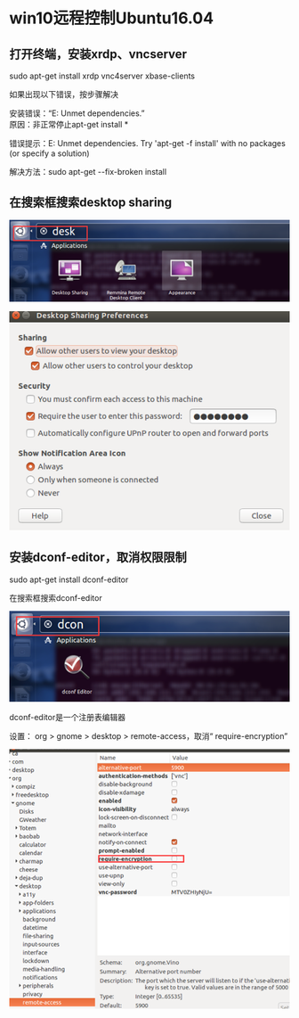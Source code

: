 # win10远程控制Ubuntu16.04

## 打开终端，安装xrdp、vncserver

sudo apt-get install xrdp vnc4server xbase-clients

如果出现以下错误，按步骤解决

安装错误：“E: Unmet dependencies.”  
原因：非正常停止apt-get install \*

错误提示：E: Unmet dependencies. Try 'apt-get -f install' with no packages \(or specify a solution\)

解决方法：sudo apt-get --fix-broken install

## 在搜索框搜索desktop sharing

![](/Ubuntu14.04/assets/2_1.png)

![](/Ubuntu14.04/assets/2_2.png)

## 安装dconf-editor，取消权限限制

sudo apt-get install dconf-editor

在搜索框搜索dconf-editor

![](/Ubuntu14.04/assets/2_3.png)

dconf-editor是一个注册表编辑器

设置： org &gt; gnome &gt; desktop &gt; remote-access，取消“ require-encryption”

![](/Ubuntu14.04/assets/2_4.png)

